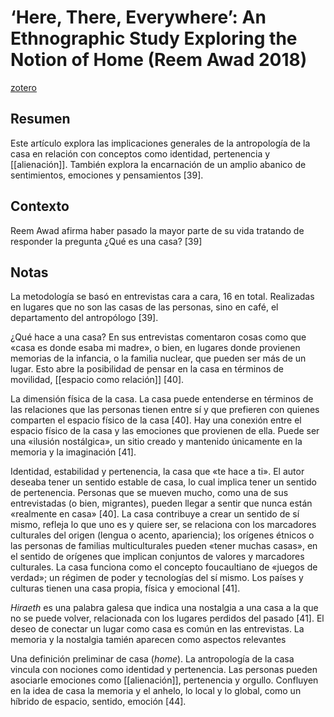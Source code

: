 # ‘Here, There, Everywhere’: An Ethnographic Study Exploring the Notion of Home (Reem Awad 2018)
[zotero](zotero://select/items/@awad2018)

## Resumen

Este artículo explora las implicaciones generales de la antropología de la casa en relación con conceptos como identidad, pertenencia y [[alienación]]. También explora la encarnación de un amplio abanico de sentimientos, emociones y pensamientos [39].

## Contexto

Reem Awad afirma haber pasado la mayor parte de su vida tratando de responder la pregunta ¿Qué es una casa? [39]

## Notas

La metodología se basó en entrevistas cara a cara, 16 en total. Realizadas en lugares que no son las casas de las personas, sino en café, el departamento del antropólogo [39].

¿Qué hace a una casa? En sus entrevistas comentaron cosas como que «casa es donde esaba mi madre», o bien, en lugares donde provienen memorias de la infancia, o la familia nuclear, que pueden ser más de un lugar. Esto abre la posibilidad de pensar en la casa en términos de movilidad, [[espacio como relación]] [40].

La dimensión física de la casa. La casa puede entenderse en términos de las relaciones que las personas tienen entre sí y que prefieren con quienes comparten el espacio físico de la casa [40]. Hay una conexión entre el espacio físico de la casa y las emociones que provienen de ella. Puede ser una «ilusión nostálgica», un sitio creado y mantenido únicamente en la memoria y la imaginación [41].

Identidad, estabilidad y pertenencia, la casa que «te hace a ti». El autor deseaba tener un sentido estable de casa, lo cual implica tener un sentido de pertenencia. Personas que se mueven mucho, como una de sus entrevistadas (o bien, migrantes), pueden llegar a sentir que nunca están «realmente en casa» [40]. La casa contribuye a crear un sentido de sí mismo, refleja lo que uno es y quiere ser, se relaciona con los marcadores culturales del origen (lengua o acento, apariencia); los orígenes étnicos o las personas de familias multiculturales pueden «tener muchas casas», en el sentido de orígenes que implican conjuntos de valores y marcadores culturales. La casa funciona como el concepto foucaultiano de «juegos de verdad»; un régimen de poder y tecnologías del sí mismo. Los países y culturas tienen una casa propia, física y emocional [41].

*Hiraeth* es una palabra galesa que indica una nostalgia a una casa a la que no se puede volver, relacionada con los lugares perdidos del pasado [41]. El deseo de conectar un lugar como casa es común en las entrevistas. La memoria y la nostalgia tamién aparecen como aspectos relevantes

Una definición preliminar de casa (*home*). La antropología de la casa vincula con nociones como identidad y pertenencia. Las personas pueden asociarle emociones como [[alienación]], pertenencia y orgullo. Confluyen en la idea de casa la memoria y el anhelo, lo local y lo global, como un híbrido de espacio, sentido, emoción [44].
